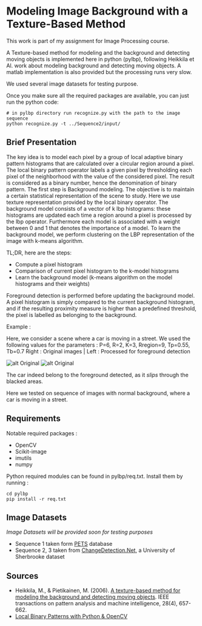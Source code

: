 # Modeling Image Background with a Texture-Based Method

This work is part of my assignment for Image Processing course.

A Texture-based method for modeling and the background and detecting moving objects is implemented here in python (pylbp), following Heikkila et Al. work about modeling background and detecting moving objects.
A matlab implementation is also provided but the processing runs very slow.

We used several image datasets for testing purpose.

Once you make sure all the required packages are available, you can just run the python code:

```
# in pylbp directory run recognize.py with the path to the image sequence
python recognize.py -t ../Sequence2/input/
```

##  Brief Presentation

The key idea is to model each pixel by a group of local adaptive binary pattern histograms that are calculated over a circular region around a pixel. 
The local binary pattern operator labels a given pixel by thresholding each pixel of the neighborhood with the value of the considered pixel. The result is considered as a binary number, hence the denomination of binary pattern.
The first step is Background modeling. The objective is to maintain a certain statistical representation of the scene to study. Here we use texture representation provided by the local binary operator.
The background model consists of a vector of k lbp histograms: these histograms are updated each time a region around a pixel is processed by the lbp operator. Furthermore each model is associated with a weight between 0 and 1 that denotes the importance of a model.
To learn the background model, we perform clustering on the LBP representation of the image with k-means algorithm.

TL;DR, here are the steps:

* Compute a pixel histogram
* Comparison of current pixel histogram to the k-model histograms
* Learn the background model (k-means algorithm on the model histograms and their weights)

Foreground detection is performed before updating the background model. A pixel histogram is simply compared to the current background histogram, and if the resulting proximity measure is higher than a predefined threshold, the pixel is labelled as belonging to the background.

Example : 

Here, we consider a scene where a car is moving in a street.
We used the following values for the parameters : P=6, R=2, K=3, Rregion=9, Tp=0.55, Tb=0.7
Right : Original images  | Left : Processed for foreground detection


![alt Original](https://raw.githubusercontent.com/jhumigas/Modeling-Background-With-A-Texture-Based-Method/master/Sequence1/animated/input.gif)
![alt Original](https://raw.githubusercontent.com/jhumigas/Modeling-Background-With-A-Texture-Based-Method/master/Sequence1/animated/plbp_R9.gif)


The car indeed belong to the foreground detected, as it *slips* through the blacked areas.

Here we tested on sequence of images with normal background, where a car is moving in a street.

## Requirements

Notable required packages : 

* OpenCV
* Scikit-image
* imutils
* numpy

Python required modules can be found in pylbp/req.txt. 
Install them by running : 

```
cd pylbp
pip install -r req.txt
```

## Image Datasets

*Image Datasets will be provided soon for testing purposes*

* Sequence 1 taken form [PETS](http://ftp.pets.rdg.ac.uk/pub/PETS2001/) database
* Sequence 2, 3 taken from [ChangeDetection.Net](http://wordpress-jodoin.dmi.usherb.ca/static/dataset/baseline/), a University of Sherbrooke dataset

## Sources

* Heikkila, M., & Pietikainen, M. (2006). [A texture-based method for modeling the background and detecting moving objects](http://aiweb.techfak.uni-bielefeld.de/files/BackgroundSubstraction.pdf). IEEE transactions on pattern analysis and machine intelligence, 28(4), 657-662.
* [Local Binary Patterns with Python & OpenCV](http://www.pyimagesearch.com/2015/12/07/local-binary-patterns-with-python-opencv/)